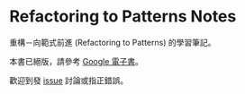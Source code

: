 # Refactoring to Patterns Notes

重構－向範式前進 (Refactoring to Patterns) 的學習筆記。

本書已絕版，請參考 [Google 電子書](https://books.google.com.tw/books/about/Refactoring_to_Patterns.html?id=ebBQAAAAMAAJ)。

歡迎到發 [issue](https://github.com/aquastripe/refactoring-to-patterns-notes/issues) 討論或指正錯誤。
